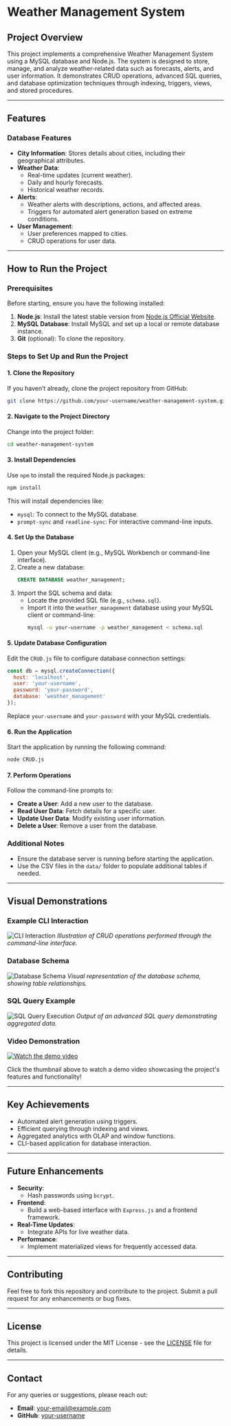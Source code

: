 # Weather Management System

## Project Overview
This project implements a comprehensive Weather Management System using a MySQL database and Node.js. The system is designed to store, manage, and analyze weather-related data such as forecasts, alerts, and user information. It demonstrates CRUD operations, advanced SQL queries, and database optimization techniques through indexing, triggers, views, and stored procedures.

---

## Features

### Database Features
- **City Information**: Stores details about cities, including their geographical attributes.
- **Weather Data**:
  - Real-time updates (current weather).
  - Daily and hourly forecasts.
  - Historical weather records.
- **Alerts**:
  - Weather alerts with descriptions, actions, and affected areas.
  - Triggers for automated alert generation based on extreme conditions.
- **User Management**:
  - User preferences mapped to cities.
  - CRUD operations for user data.

---

## How to Run the Project

### Prerequisites
Before starting, ensure you have the following installed:
1. **Node.js**: Install the latest stable version from [Node.js Official Website](https://nodejs.org/).
2. **MySQL Database**: Install MySQL and set up a local or remote database instance.
3. **Git** (optional): To clone the repository.

### Steps to Set Up and Run the Project

#### 1. Clone the Repository
If you haven’t already, clone the project repository from GitHub:
```bash
git clone https://github.com/your-username/weather-management-system.git
```

#### 2. Navigate to the Project Directory
Change into the project folder:
```bash
cd weather-management-system
```

#### 3. Install Dependencies
Use `npm` to install the required Node.js packages:
```bash
npm install
```
This will install dependencies like:
- `mysql`: To connect to the MySQL database.
- `prompt-sync` and `readline-sync`: For interactive command-line inputs.

#### 4. Set Up the Database
1. Open your MySQL client (e.g., MySQL Workbench or command-line interface).
2. Create a new database:
   ```sql
   CREATE DATABASE weather_management;
   ```
3. Import the SQL schema and data:
   - Locate the provided SQL file (e.g., `schema.sql`).
   - Import it into the `weather_management` database using your MySQL client or command-line:
     ```bash
     mysql -u your-username -p weather_management < schema.sql
     ```

#### 5. Update Database Configuration
Edit the `CRUD.js` file to configure database connection settings:
```javascript
const db = mysql.createConnection({
  host: 'localhost',
  user: 'your-username',
  password: 'your-password',
  database: 'weather_management'
});
```
Replace `your-username` and `your-password` with your MySQL credentials.

#### 6. Run the Application
Start the application by running the following command:
```bash
node CRUD.js
```

#### 7. Perform Operations
Follow the command-line prompts to:
- **Create a User**: Add a new user to the database.
- **Read User Data**: Fetch details for a specific user.
- **Update User Data**: Modify existing user information.
- **Delete a User**: Remove a user from the database.

### Additional Notes
- Ensure the database server is running before starting the application.
- Use the CSV files in the `data/` folder to populate additional tables if needed.

---

## Visual Demonstrations

### Example CLI Interaction
![CLI Interaction](https://via.placeholder.com/600x300?text=CLI+Interaction+Screenshot)
_Illustration of CRUD operations performed through the command-line interface._

### Database Schema
![Database Schema](https://via.placeholder.com/600x400?text=Database+Schema)
_Visual representation of the database schema, showing table relationships._

### SQL Query Example
![SQL Query Execution](https://via.placeholder.com/600x300?text=SQL+Query+Execution)
_Output of an advanced SQL query demonstrating aggregated data._

### Video Demonstration
[![Watch the demo video](https://via.placeholder.com/600x300?text=Demo+Video+Placeholder)](https://www.youtube.com/watch?v=your-video-id)

Click the thumbnail above to watch a demo video showcasing the project's features and functionality!

---

## Key Achievements
- Automated alert generation using triggers.
- Efficient querying through indexing and views.
- Aggregated analytics with OLAP and window functions.
- CLI-based application for database interaction.

---

## Future Enhancements
- **Security**:
  - Hash passwords using `bcrypt`.
- **Frontend**:
  - Build a web-based interface with `Express.js` and a frontend framework.
- **Real-Time Updates**:
  - Integrate APIs for live weather data.
- **Performance**:
  - Implement materialized views for frequently accessed data.

---

## Contributing
Feel free to fork this repository and contribute to the project. Submit a pull request for any enhancements or bug fixes.

---

## License
This project is licensed under the MIT License - see the [LICENSE](LICENSE) file for details.

---

## Contact
For any queries or suggestions, please reach out:
- **Email**: your-email@example.com
- **GitHub**: [your-username](https://github.com/your-username)

